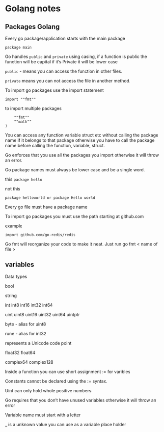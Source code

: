 # Golang notes

## Packages Golang

Every go package/application starts with the main package

`package main`

Go handles `public` and `private` using casing, if a function is public the function will be capital if it’s
Private it will be lower case

`public` - means you can access the function in other files.

`private` means you can not access the file in another method.

To import go packages use the import statement

`import ""fmt""`

to import multiple packages

```import (
    ""fmt""
    ""math""
)

```

You can access any function variable struct etc without calling the package name if it belongs to that package otherwise you have to call the package name before calling the function, variable, struct.

Go enforces that you use all the packages you import otherwise it will throw an error.

Go package names must always be lower case and be a single word.

this
`package hello`

not this

`package helloworld or package Hello world`

Every go file must have a package name

To import go packages you must use the path starting at github.com

example

`import github.com/go-redis/redis`

Go fmt will reorganize your code to make it neat.
Just run go fmt < name of file >

## variables

Data types

bool

string

int int8 int16 int32 int64

uint uint8 uint16 uint32 uint64 uintptr

byte - alias for uint8

rune - alias for int32

represents a Unicode code point

float32 float64

complex64 complex128


Inside a function you can use short assignment := for varibles

Constants cannot be declared using the := syntax.


Uint can only hold whole positive numbers

Go requires that you don’t have unused variables otherwise it will throw an error 

Variable name must start with a letter 

_ is a unknown value you can use as a variable place holder






